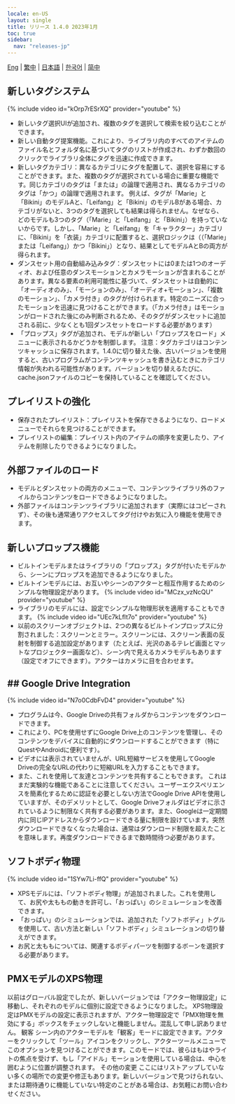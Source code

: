 ```yaml
---
locale: en-US
layout: single
title: リリース 1.4.0 2023年1月
toc: true
sidebar:
  nav: "releases-jp"
---
```

[Eng](/dancexr/releases/1.4.0) | [繁中](/tw/dancexr/releases/1.4.0) | [日本語](/jp/dancexr/releases/1.4.0) | [한국어](/kr/dancexr/releases/1.4.0) | [简中](/zh/dancexr/releases/1.4.0)

## 新しいタグシステム
{% include video id="kOrp7rESrXQ" provider="youtube" %}
* 新しいタグ選択UIが追加され、複数のタグを選択して検索を絞り込むことができます。
* 新しい自動タグ提案機能。これにより、ライブラリ内のすべてのアイテムのファイル名とフォルダ名に基づいてタグのリストが作成され、わずか数回のクリックでライブラリ全体にタグを迅速に作成できます。
* 新しいタグカテゴリ：異なるカテゴリにタグを配置して、選択を容易にすることができます。また、複数のタグが選択されている場合に重要な機能です。同じカテゴリのタグは「または」の論理で適用され、異なるカテゴリのタグは「かつ」の論理で適用されます。
例えば、タグが「Marie」と「Bikini」のモデルAと、「Leifang」と「Bikini」のモデルBがある場合、カテゴリがないと、3つのタグを選択しても結果は得られません。なぜなら、どのモデルも3つのタグ（「Marie」と「Leifang」と「Bikini」）を持っていないからです。しかし、「Marie」と「Leifang」を「キャラクター」カテゴリに、「Bikini」を「衣装」カテゴリに配置すると、選択ロジックは（（「Marie」または「Leifang」）かつ「Bikini」）となり、結果としてモデルAとBの両方が得られます。
* ダンスセット用の自動組み込みタグ：ダンスセットには0または1つのオーディオ、および任意のダンスモーションとカメラモーションが含まれることがあります。異なる要素の利用可能性に基づいて、ダンスセットは自動的に「オーディオのみ」、「モーションのみ」、「オーディオ+モーション」、「複数のモーション」、「カメラ付き」のタグが付けられます。特定のニーズに合ったモーションを迅速に見つけることができます。（「カメラ付き」はモーションがロードされた後にのみ判断されるため、そのタグがダンスセットに追加される前に、少なくとも1回ダンスセットをロードする必要があります）
* 「プロップス」タグが追加され、モデルが新しい「プロップスをロード」メニューに表示されるかどうかを制御します。
注意：タグカテゴリはコンテンツキャッシュに保存されます。1.4.0に切り替えた後、古いバージョンを使用すると、古いプログラムがコンテンツキャッシュを書き込むときにカテゴリ情報が失われる可能性があります。バージョンを切り替えるたびに、cache.jsonファイルのコピーを保持していることを確認してください。

## プレイリストの強化
* 保存されたプレイリスト：プレイリストを保存できるようになり、ロードメニューでそれらを見つけることができます。
* プレイリストの編集：プレイリスト内のアイテムの順序を変更したり、アイテムを削除したりできるようになりました。

## 外部ファイルのロード
* モデルとダンスセットの両方のメニューで、コンテンツライブラリ外のファイルからコンテンツをロードできるようになりました。
* 外部ファイルはコンテンツライブラリに追加されます（実際にはコピーされず）、その後も通常通りアクセスしてタグ付けやお気に入り機能を使用できます。

## 新しいプロップス機能
* ビルトインモデルまたはライブラリの「プロップス」タグが付いたモデルから、シーンにプロップスを追加できるようになりました。
* ビルトインモデルには、お互いやシーンのアクターと相互作用するためのシンプルな物理設定があります。
{% include video id="MCzx_vzNcQU" provider="youtube" %}
* ライブラリのモデルには、設定でシンプルな物理形状を適用することもできます。
{% include video id="UEc7kLflt7o" provider="youtube" %}
* 以前のスクリーンオブジェクトは、2つの異なるビルトインプロップスに分割されました：スクリーンとミラー。スクリーンには、スクリーン表面の反射を制御する追加設定があります（たとえば、光沢のあるテレビ画面とマットなプロジェクター画面など）、シーン内で見えるカメラモデルもあります（設定でオフにできます）。アクターはカメラに目を合わせます。
## ## Google Drive Integration
{% include video id="N7o0CdbFvD4" provider="youtube" %}
* プログラムは今、Google Driveの共有フォルダからコンテンツをダウンロードできます。
* これにより、PCを使用せずにGoogle Drive上のコンテンツを管理し、そのコンテンツをデバイスに自動的にダウンロードすることができます（特にQuestやAndroidに便利です）。
* ビデオには表示されていませんが、URL短縮サービスを使用してGoogle Driveの完全なURLの代わりに短縮URLを入力することもできます。
* また、これを使用して友達とコンテンツを共有することもできます。
これはまだ実験的な機能であることに注意してください。ユーザーエクスペリエンスを簡素化するために認証を必要としない方法でGoogle Drive APIを使用していますが、そのデメリットとして、Google Driveフォルダはビデオに示されているように制限なく共有する必要があります。また、Googleは一定期間内に同じIPアドレスからダウンロードできる量に制限を設けています。突然ダウンロードできなくなった場合は、通常はダウンロード制限を超えたことを意味します。再度ダウンロードできるまで数時間待つ必要があります。

## ソフトボディ物理
{% include video id="1SYw7Li-ffQ" provider="youtube" %}
* XPSモデルには、「ソフトボディ物理」が追加されました。これを使用して、お尻や太ももの動きを許可し、「おっぱい」のシミュレーションを改善できます。
* 「おっぱい」のシミュレーションでは、追加された「ソフトボディ」トグルを使用して、古い方法と新しい「ソフトボディ」シミュレーションの切り替えができます。
* お尻と太ももについては、関連するボディパーツを制御するボーンを選択する必要があります。

## PMXモデルのXPS物理
以前はグローバル設定でしたが、新しいバージョンでは「アクター物理設定」に移動し、それぞれのモデルに個別に設定できるようになりました。
XPS物理設定はPMXモデルの設定に表示されますが、アクター物理設定で「PMX物理を無効にする」ボックスをチェックしないと機能しません。混乱して申し訳ありません。
観客
シーン内のアクターモデルを「観客」モードに設定できます。アクターをクリックして「ツール」アイコンをクリックし、アクターツールメニューでこのオプションを見つけることができます。このモードでは、彼らはもはやライトの焦点を受けず、もし「アイドル」モーションを使用している場合は、中心を囲むように位置が調整されます。
その他の変更
ここにはリストアップしていない多くの場所での変更や修正もあります。新しいバージョンで見つけられない、または期待通りに機能していない特定のことがある場合は、お気軽にお問い合わせください。